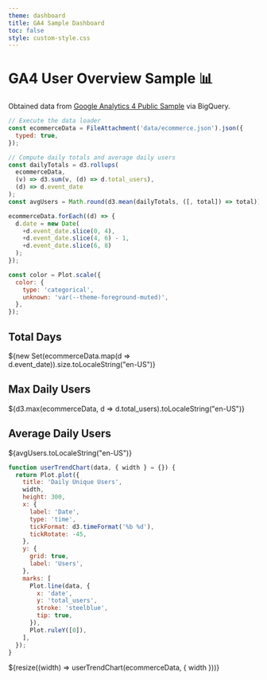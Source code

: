```yaml
---
theme: dashboard
title: GA4 Sample Dashboard
toc: false
style: custom-style.css
---
```


# GA4 User Overview Sample 📊

Obtained data from [Google Analytics 4 Public Sample](https://developers.google.com/analytics/bigquery/web-ecommerce-demo-dataset) via BigQuery.

```js
// Execute the data loader
const ecommerceData = FileAttachment('data/ecommerce.json').json({
  typed: true,
});
```

```js
// Compute daily totals and average daily users
const dailyTotals = d3.rollups(
  ecommerceData,
  (v) => d3.sum(v, (d) => d.total_users),
  (d) => d.event_date
);
const avgUsers = Math.round(d3.mean(dailyTotals, ([, total]) => total));

ecommerceData.forEach((d) => {
  d.date = new Date(
    +d.event_date.slice(0, 4),
    +d.event_date.slice(4, 6) - 1,
    +d.event_date.slice(6, 8)
  );
});
```

```js
const color = Plot.scale({
  color: {
    type: 'categorical',
    unknown: 'var(--theme-foreground-muted)',
  },
});
```

<div class="grid grid-cols-3">
  <div class="card">
    <h2>Total Days</h2>
    <span class="big">${new Set(ecommerceData.map(d => d.event_date)).size.toLocaleString("en-US")}</span>
  </div>
  <div class="card">
    <h2>Max Daily Users</h2>
    <span class="big">${d3.max(ecommerceData, d => d.total_users).toLocaleString("en-US")}</span>
  </div>
  <div class="card">
    <h2>Average Daily Users</h2>
    <span class="big">${avgUsers.toLocaleString("en-US")}</span>
  </div>
</div>

```js
function userTrendChart(data, { width } = {}) {
  return Plot.plot({
    title: 'Daily Unique Users',
    width,
    height: 300,
    x: {
      label: 'Date',
      type: 'time',
      tickFormat: d3.timeFormat('%b %d'),
      tickRotate: -45,
    },
    y: {
      grid: true,
      label: 'Users',
    },
    marks: [
      Plot.line(data, {
        x: 'date',
        y: 'total_users',
        stroke: 'steelblue',
        tip: true,
      }),
      Plot.ruleY([0]),
    ],
  });
}
```

<div class="grid grid-cols-1">
  <div class="card">
    ${resize((width) => userTrendChart(ecommerceData, { width }))}
  </div>
</div>
